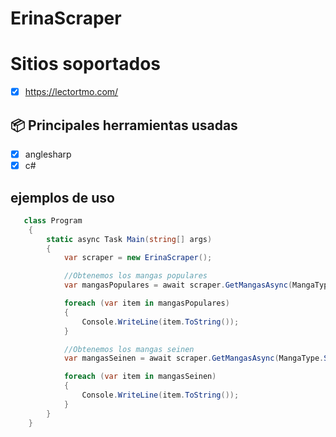 # ErinaScraper
# Sitios soportados
- [x] https://lectortmo.com/
## **:package: Principales herramientas usadas**

- [x] anglesharp
- [x] c#

## ejemplos de uso
```c#
   class Program
    {
        static async Task Main(string[] args)
        {
            var scraper = new ErinaScraper();

            //Obtenemos los mangas populares 
            var mangasPopulares = await scraper.GetMangasAsync(MangaType.Populars);

            foreach (var item in mangasPopulares)
            {
                Console.WriteLine(item.ToString());
            }

            //Obtenemos los mangas seinen 
            var mangasSeinen = await scraper.GetMangasAsync(MangaType.Seinen);

            foreach (var item in mangasSeinen)
            {
                Console.WriteLine(item.ToString());
            }
        }
    }
```
